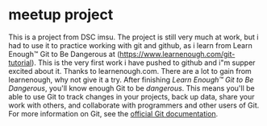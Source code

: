 # meetup project
This is a project from DSC imsu. The project is still very much at work, but i had to use it to practice working with git and github, as i learn from Learn Enough™ Git to Be
Dangerous at (https://www.learnenough.com/git-tutorial).
This is the very first work i have pushed to github and i"m supper excited about it. Thanks to learnenough.com.
There are a lot to gain from learnenough, why not give it a try. After finishing *Learn Enough™ Git to Be Dangerous*, you'll know enough Git
to be *dangerous*. This means you'll be able to use Git to track changes in
your projects, back up data, share your work with others, and collaborate
with programmers and other users of Git.
For more information on Git, see the
[official Git documentation](https://git-scm.com/).
